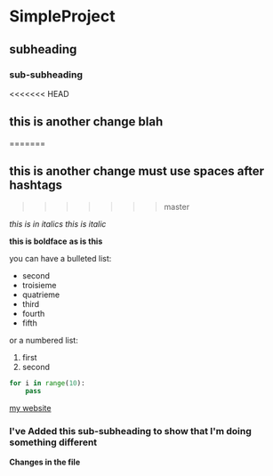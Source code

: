 # SimpleProject

## subheading

### sub-subheading

<<<<<<< HEAD
## this is another change blah
=======
## this is another change must use spaces after hashtags
>>>>>>> master

*this is in italics*
_this is italic_

**this is boldface**
__as is this__

you can have a bulleted list:
- second
- troisieme
- quatrieme
- third
- fourth
- fifth


or a numbered list:
1. first
2. second

```python
for i in range(10):
    pass
```

[my website](http://artisticchicago.com)

### I've Added this sub-subheading to show that I'm doing something different

**Changes in the file**

